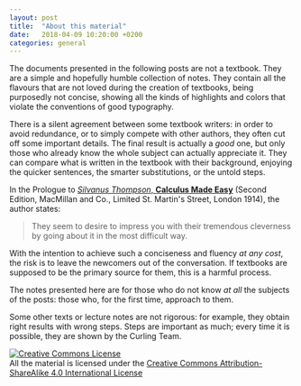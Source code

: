 ```yaml
---
layout: post
title:  "About this material"
date:   2018-04-09 10:20:00 +0200
categories: general
---
```

The documents presented in the following posts are not a textbook. They are a simple and hopefully humble collection of notes. They contain all the flavours that are not loved during the creation of textbooks, being purposedly not concise, showing all the kinds of highlights and colors that violate the conventions of good typography.

There is a silent agreement between some textbook writers: in order to avoid redundance, or to simply compete with other authors, they often cut off some important details. The final result is actually a *good* one, but only those who already know the whole subject can actually appreciate it. They can compare what is written in the textbook with their background, enjoying the quicker sentences, the smarter substitutions, or the untold steps. 

In the Prologue to [*Silvanus Thompson*, **Calculus Made Easy**](http://www.gutenberg.org/ebooks/33283) (Second Edition, MacMillan and Co., Limited St. Martin's Street, London 1914), the author states:

> They seem to desire to impress you with their tremendous cleverness by going about it in the most difficult way.

With the intention to achieve such a conciseness and fluency *at any cost*, the risk is to leave the newcomers out of the conversation. If textbooks are supposed to be the primary source for them, this is a harmful process.

The notes presented here are for those who do not know *at all* the subjects of the posts: those who, for the first time, approach to them.

Some other texts or lecture notes are not rigorous: for example, they obtain right results with wrong steps. Steps are important as much; every time it is possible, they are shown by the Curling Team.

<a rel="license" href="http://creativecommons.org/licenses/by-sa/4.0/"><img alt="Creative Commons License" style="border-width:0" src="https://i.creativecommons.org/l/by-sa/4.0/88x31.png" /></a><br />All the material is licensed under the <a rel="license" href="http://creativecommons.org/licenses/by-sa/4.0/">Creative Commons Attribution-ShareAlike 4.0 International License</a>
